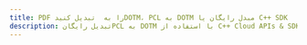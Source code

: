 ---title: PDF را به  تبدیل کنیدDOTM، PCL به DOTM مبدل رایگان یا C++ SDKdescription: تبدیل رایگانPCL به DOTM با استفاده از C++ Cloud APIs & SDK همچنین اسناد PDF را در Cloud ایجاد، ویرایش و رندر کنید.---